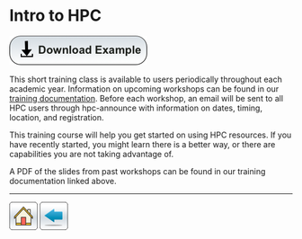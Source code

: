 # Intro to HPC

[![](/Images/Download-Button.png)](intro-to-HPC.tar.gz)

This short training class is available to users periodically throughout each academic year. Information on upcoming workshops can be found in our [training documentation](https://public.confluence.arizona.edu/display/UAHPC/Training). Before each workshop, an email will be sent to all HPC users through hpc-announce with information on dates, timing, location, and registration.

This training course will help you get started on using HPC resources.  If you have recently started, you might learn there is a better way, or there are capabilities you are not taking advantage of.

A PDF of the slides from past workshops can be found in our training documentation linked above.


*****
[![](/Images/home.png)](https://ua-researchcomputing-hpc.github.io/) 
[![](/Images/back.png)](../)

